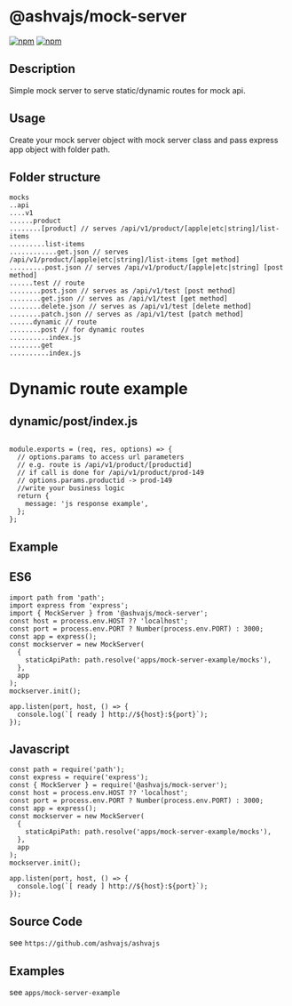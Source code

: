 # @ashvajs/mock-server

[![npm](https://img.shields.io/npm/dm/@ashvajs/mock-server.svg)](https://www.npmjs.com/package/@ashvajs/mock-server)
[![npm](https://img.shields.io/npm/v/@ashvajs/mock-server.svg)](https://www.npmjs.com/package/@ashvajs/mock-server)

## Description
Simple mock server to serve static/dynamic routes for mock api.


## Usage

Create your mock server object with mock server class and pass express app object with folder path.

## Folder structure
```
mocks
..api
....v1
......product
........[product] // serves /api/v1/product/[apple|etc|string]/list-items
.........list-items
............get.json // serves /api/v1/product/[apple|etc|string]/list-items [get method]
.........post.json // serves /api/v1/product/[apple|etc|string] [post method]
......test // route
........post.json // serves as /api/v1/test [post method]
........get.json // serves as /api/v1/test [get method]
........delete.json // serves as /api/v1/test [delete method]
........patch.json // serves as /api/v1/test [patch method]
......dynamic // route
........post // for dynamic routes
..........index.js 
........get
..........index.js
```

# Dynamic route example

## dynamic/post/index.js
```

module.exports = (req, res, options) => {
  // options.params to access url parameters
  // e.g. route is /api/v1/product/[productid]
  // if call is done for /api/v1/product/prod-149 
  // options.params.productid -> prod-149
  //write your business logic
  return {
    message: 'js response example',
  };
};

```

## Example

## ES6
```
import path from 'path';
import express from 'express';
import { MockServer } from '@ashvajs/mock-server';
const host = process.env.HOST ?? 'localhost';
const port = process.env.PORT ? Number(process.env.PORT) : 3000;
const app = express();
const mockserver = new MockServer(
  {
    staticApiPath: path.resolve('apps/mock-server-example/mocks'),
  },
  app
);
mockserver.init();

app.listen(port, host, () => {
  console.log(`[ ready ] http://${host}:${port}`);
});

```

## Javascript
```
const path = require('path');
const express = require('express');
const { MockServer } = require('@ashvajs/mock-server');
const host = process.env.HOST ?? 'localhost';
const port = process.env.PORT ? Number(process.env.PORT) : 3000;
const app = express();
const mockserver = new MockServer(
  {
    staticApiPath: path.resolve('apps/mock-server-example/mocks'),
  },
  app
);
mockserver.init();

app.listen(port, host, () => {
  console.log(`[ ready ] http://${host}:${port}`);
});

```


## Source Code
see `https://github.com/ashvajs/ashvajs`
## Examples
see `apps/mock-server-example`